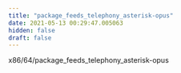 ```yaml
---
title: "package_feeds_telephony_asterisk-opus"
date: 2021-05-13 00:29:47.005063
hidden: false
draft: false
---
```


x86/64/package_feeds_telephony_asterisk-opus

